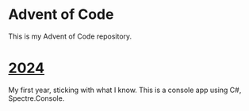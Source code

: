 # Advent of Code

This is my Advent of Code repository.

# [2024](./2024/README.md)

My first year, sticking with what I know. This is a console app using C#, Spectre.Console.

